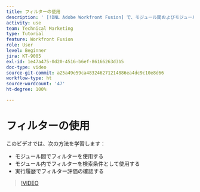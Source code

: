 ```yaml
---
title: フィルターの使用
description: ' [!DNL Adobe Workfront Fusion] で、モジュール間およびモジュール内でフィルターを使用する方法、および実行履歴を確認する方法について説明します。'
activity: use
team: Technical Marketing
type: Tutorial
feature: Workfront Fusion
role: User
level: Beginner
jira: KT-9005
exl-id: 1e47a475-0d20-4516-b6ef-86166263d3b5
doc-type: video
source-git-commit: a25a49e59ca483246271214886ea4dc9c10e8d66
workflow-type: ht
source-wordcount: '47'
ht-degree: 100%

---
```


# フィルターの使用

このビデオでは、次の方法を学習します：

* モジュール間でフィルターを使用する
* モジュール内でフィルターを検索条件として使用する
* 実行履歴でフィルター評価の確認する

>[!VIDEO](https://video.tv.adobe.com/v/335265/?quality=12&learn=on)
